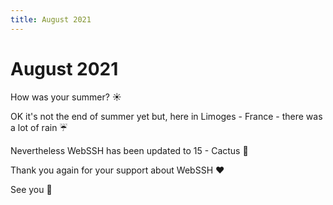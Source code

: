 ```yaml
---
title: August 2021
---
```


# August 2021

How was your summer? :sunny:

OK it's not the end of summer yet but, here in Limoges - France - there was a lot of rain :umbrella:

Nevertheless WebSSH has been updated to 15 - Cactus :cactus:

Thank you again for your support about WebSSH :hearts:

See you :wave: